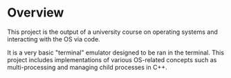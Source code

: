 # Overview
This project is the output of a university course on operating systems and interacting with the OS via code.

It is a very basic "terminal" emulator designed to be ran in the terminal. This project includes implementations
of various OS-related concepts such as multi-processing and managing child processes in C++.
